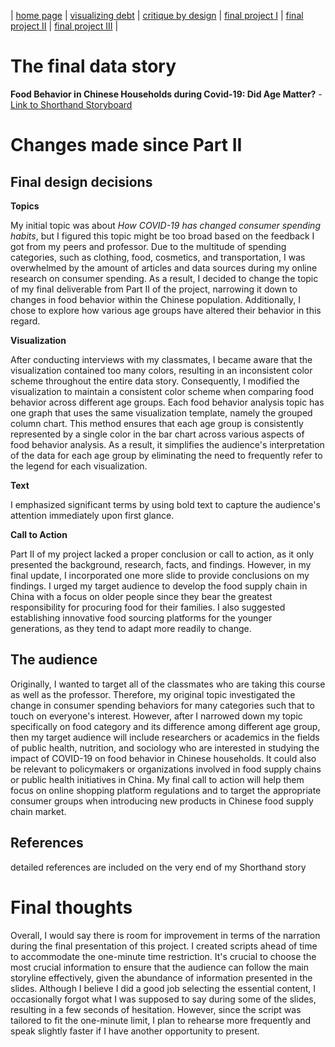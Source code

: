 | [home page](https://yilinc09.github.io/tswd-portfolio/) | [visualizing debt](https://yilinc09.github.io/tswd-portfolio/visualizing-government-debt.html) | [critique by design](https://yilinc09.github.io/tswd-portfolio/critique-by-design.html) | [final project I](https://yilinc09.github.io/tswd-portfolio/final-project-yilincao.html) | [final project II](https://yilinc09.github.io/tswd-portfolio/final-project-part-two.html) | [final project III](https://yilinc09.github.io/tswd-portfolio/final-project-part-three.html) |

# The final data story

**Food Behavior in Chinese Households during Covid-19: Did Age Matter?** - [Link to Shorthand Storyboard](https://carnegiemellon.shorthandstories.com/food-behavior-in-chinese-households-during-covid-19-did-age-matter/index.html)

# Changes made since Part II 

## Final design decisions

**Topics**

My initial topic was about _How COVID-19 has changed consumer spending habits_, but I figured this topic might be too broad based on the feedback I got from my peers and professor. Due to the multitude of spending categories, such as clothing, food, cosmetics, and transportation, I was overwhelmed by the amount of articles and data sources during my online research on consumer spending. As a result, I decided to change the topic of my final deliverable from Part II of the project, narrowing it down to changes in food behavior within the Chinese population. Additionally, I chose to explore how various age groups have altered their behavior in this regard.

**Visualization**

After conducting interviews with my classmates, I became aware that the visualization contained too many colors, resulting in an inconsistent color scheme throughout the entire data story. Consequently, I modified the visualization to maintain a consistent color scheme when comparing food behavior across different age groups. Each food behavior analysis topic has one graph that uses the same visualization template, namely the grouped column chart. This method ensures that each age group is consistently represented by a single color in the bar chart across various aspects of food behavior analysis. As a result, it simplifies the audience's interpretation of the data for each age group by eliminating the need to frequently refer to the legend for each visualization.

**Text**

I emphasized significant terms by using bold text to capture the audience's attention immediately upon first glance.

**Call to Action**

Part II of my project lacked a proper conclusion or call to action, as it only presented the background, research, facts, and findings. However, in my final update, I incorporated one more slide to provide conclusions on my findings. I urged my target audience to develop the food supply chain in China with a focus on older people since they bear the greatest responsibility for procuring food for their families. I also suggested establishing innovative food sourcing platforms for the younger generations, as they tend to adapt more readily to change.

## The audience

Originally, I wanted to target all of the classmates who are taking this course as well as the professor. Therefore, my original topic investigated the change in consumer spending behaviors for many categories such that to touch on everyone's interest. However, after I narrowed down my topic specifically on food category and its difference among different age group, then my target audience will include researchers or academics in the fields of public health, nutrition, and sociology who are interested in studying the impact of COVID-19 on food behavior in Chinese households. It could also be relevant to policymakers or organizations involved in food supply chains or public health initiatives in China. My final call to action will help them focus on online shopping platform regulations and to target the appropriate consumer groups when introducing new products in Chinese food supply chain market.

## References

detailed references are included on the very end of my Shorthand story

# Final thoughts

Overall, I would say there is room for improvement in terms of the narration during the final presentation of this project. I created scripts ahead of time to accommodate the one-minute time restriction. It's crucial to choose the most crucial information to ensure that the audience can follow the main storyline effectively, given the abundance of information presented in the slides. Although I believe I did a good job selecting the essential content, I occasionally forgot what I was supposed to say during some of the slides, resulting in a few seconds of hesitation. However, since the script was tailored to fit the one-minute limit, I plan to rehearse more frequently and speak slightly faster if I have another opportunity to present.
